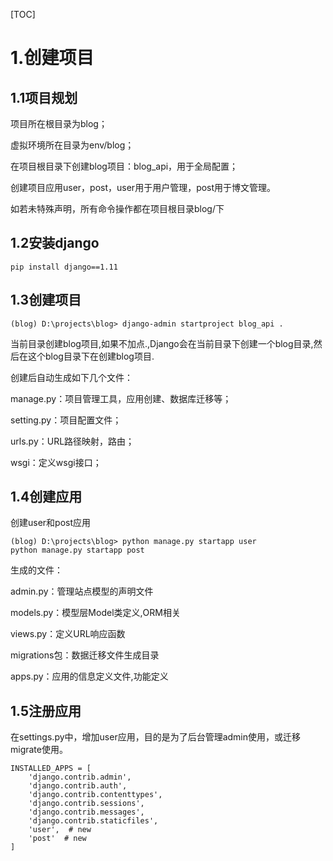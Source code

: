 [TOC]

#  1.创建项目

## 1.1项目规划

项目所在根目录为blog；

虚拟环境所在目录为env/blog；

在项目根目录下创建blog项目：blog_api，用于全局配置；

创建项目应用user，post，user用于用户管理，post用于博文管理。

如若未特殊声明，所有命令操作都在项目根目录blog/下

## 1.2安装django

```shell
pip install django==1.11
```



## 1.3创建项目

```shell
(blog) D:\projects\blog> django-admin startproject blog_api .
```

当前目录创建blog项目,如果不加点.,Django会在当前目录下创建一个blog目录,然后在这个blog目录下在创建blog项目.

创建后自动生成如下几个文件：

manage.py：项目管理工具，应用创建、数据库迁移等；

setting.py：项目配置文件；

urls.py：URL路径映射，路由；

wsgi：定义wsgi接口；

## 1.4创建应用

创建user和post应用

```shell
(blog) D:\projects\blog> python manage.py startapp user
python manage.py startapp post
```

生成的文件：

admin.py：管理站点模型的声明文件

models.py：模型层Model类定义,ORM相关

views.py：定义URL响应函数

migrations包：数据迁移文件生成目录

apps.py：应用的信息定义文件,功能定义

## 1.5注册应用

在settings.py中，增加user应用，目的是为了后台管理admin使用，或迁移migrate使用。

```shell
INSTALLED_APPS = [
    'django.contrib.admin',
    'django.contrib.auth',
    'django.contrib.contenttypes',
    'django.contrib.sessions',
    'django.contrib.messages',
    'django.contrib.staticfiles',
    'user',  # new
    'post'  # new
]
```

